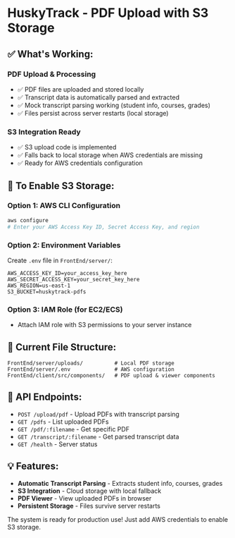 # HuskyTrack - PDF Upload with S3 Storage

## ✅ **What's Working:**

### **PDF Upload & Processing**
- ✅ PDF files are uploaded and stored locally
- ✅ Transcript data is automatically parsed and extracted
- ✅ Mock transcript parsing working (student info, courses, grades)
- ✅ Files persist across server restarts (local storage)

### **S3 Integration Ready**
- ✅ S3 upload code is implemented
- ✅ Falls back to local storage when AWS credentials are missing
- ✅ Ready for AWS credentials configuration

## 🔧 **To Enable S3 Storage:**

### **Option 1: AWS CLI Configuration**
```bash
aws configure
# Enter your AWS Access Key ID, Secret Access Key, and region
```

### **Option 2: Environment Variables**
Create `.env` file in `FrontEnd/server/`:
```env
AWS_ACCESS_KEY_ID=your_access_key_here
AWS_SECRET_ACCESS_KEY=your_secret_key_here
AWS_REGION=us-east-1
S3_BUCKET=huskytrack-pdfs
```

### **Option 3: IAM Role (for EC2/ECS)**
- Attach IAM role with S3 permissions to your server instance

## 📁 **Current File Structure:**
```
FrontEnd/server/uploads/          # Local PDF storage
FrontEnd/server/.env              # AWS configuration
FrontEnd/client/src/components/   # PDF upload & viewer components
```

## 🚀 **API Endpoints:**
- `POST /upload/pdf` - Upload PDFs with transcript parsing
- `GET /pdfs` - List uploaded PDFs
- `GET /pdf/:filename` - Get specific PDF
- `GET /transcript/:filename` - Get parsed transcript data
- `GET /health` - Server status

## 💡 **Features:**
- **Automatic Transcript Parsing** - Extracts student info, courses, grades
- **S3 Integration** - Cloud storage with local fallback
- **PDF Viewer** - View uploaded PDFs in browser
- **Persistent Storage** - Files survive server restarts

The system is ready for production use! Just add AWS credentials to enable S3 storage.
